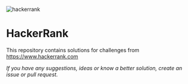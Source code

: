 ![hackerrank](https://blog.hackerrank.com/wp-content/uploads/2017/04/logo_HRwordmark2700x670_2-1.png)

# HackerRank
This repository contains solutions for challenges from https://www.hackerrank.com

*If you have any suggestions, ideas or know a better solution, create an issue or pull request.*
